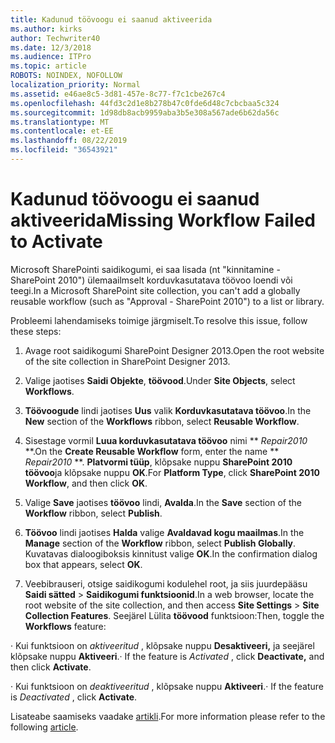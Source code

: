 ```yaml
---
title: Kadunud töövoogu ei saanud aktiveerida
ms.author: kirks
author: Techwriter40
ms.date: 12/3/2018
ms.audience: ITPro
ms.topic: article
ROBOTS: NOINDEX, NOFOLLOW
localization_priority: Normal
ms.assetid: e46ae8c5-3d81-457e-8c77-f7c1cbe267c4
ms.openlocfilehash: 44fd3c2d1e8b278b47c0fde6d48c7cbcbaa5c324
ms.sourcegitcommit: 1d98db8acb9959aba3b5e308a567ade6b62da56c
ms.translationtype: MT
ms.contentlocale: et-EE
ms.lasthandoff: 08/22/2019
ms.locfileid: "36543921"
---
```

# <a name="missing-workflow-failed-to-activate"></a><span data-ttu-id="8e5b8-102">Kadunud töövoogu ei saanud aktiveerida</span><span class="sxs-lookup"><span data-stu-id="8e5b8-102">Missing Workflow Failed to Activate</span></span>

<span data-ttu-id="8e5b8-103">Microsoft SharePointi saidikogumi, ei saa lisada (nt "kinnitamine - SharePoint 2010") ülemaailmselt korduvkasutatava töövoo loendi või teegi.</span><span class="sxs-lookup"><span data-stu-id="8e5b8-103">In a Microsoft SharePoint site collection, you can't add a globally reusable workflow (such as "Approval - SharePoint 2010") to a list or library.</span></span>
  
<span data-ttu-id="8e5b8-104">Probleemi lahendamiseks toimige järgmiselt.</span><span class="sxs-lookup"><span data-stu-id="8e5b8-104">To resolve this issue, follow these steps:</span></span> 
  
1. <span data-ttu-id="8e5b8-105">Avage root saidikogumi SharePoint Designer 2013.</span><span class="sxs-lookup"><span data-stu-id="8e5b8-105">Open the root website of the site collection in SharePoint Designer 2013.</span></span>
  
2. <span data-ttu-id="8e5b8-106">Valige jaotises **Saidi Objekte**, **töövood**.</span><span class="sxs-lookup"><span data-stu-id="8e5b8-106">Under **Site Objects**, select **Workflows**.</span></span> 
  
3. <span data-ttu-id="8e5b8-107">**Töövoogude** lindi jaotises **Uus** valik **Korduvkasutatava töövoo**.</span><span class="sxs-lookup"><span data-stu-id="8e5b8-107">In the **New** section of the **Workflows** ribbon, select **Reusable Workflow**.</span></span> 
  
4. <span data-ttu-id="8e5b8-108">Sisestage vormil **Luua korduvkasutatava töövoo** nimi \*\* *Repair2010* \*\*.</span><span class="sxs-lookup"><span data-stu-id="8e5b8-108">On the **Create Reusable Workflow** form, enter the name \*\* *Repair2010* \*\*.</span></span> <span data-ttu-id="8e5b8-109">**Platvormi tüüp**, klõpsake nuppu **SharePoint 2010 töövoo**ja klõpsake nuppu **OK**.</span><span class="sxs-lookup"><span data-stu-id="8e5b8-109">For **Platform Type**, click **SharePoint 2010 Workflow**, and then click **OK**.</span></span> 
  
1. <span data-ttu-id="8e5b8-110">Valige **Save** jaotises **töövoo** lindi, **Avalda**.</span><span class="sxs-lookup"><span data-stu-id="8e5b8-110">In the **Save** section of the **Workflow** ribbon, select **Publish**.</span></span> 
  
2. <span data-ttu-id="8e5b8-111">**Töövoo** lindi jaotises **Halda** valige **Avaldavad kogu maailmas**.</span><span class="sxs-lookup"><span data-stu-id="8e5b8-111">In the **Manage** section of the **Workflow** ribbon, select **Publish Globally**.</span></span> <span data-ttu-id="8e5b8-112">Kuvatavas dialoogiboksis kinnitust valige **OK**.</span><span class="sxs-lookup"><span data-stu-id="8e5b8-112">In the confirmation dialog box that appears, select **OK**.</span></span> 
  
3. <span data-ttu-id="8e5b8-113">Veebibrauseri, otsige saidikogumi kodulehel root, ja siis juurdepääsu **Saidi sätted** \> **Saidikogumi funktsioonid**.</span><span class="sxs-lookup"><span data-stu-id="8e5b8-113">In a web browser, locate the root website of the site collection, and then access **Site Settings** \> **Site Collection Features**.</span></span> <span data-ttu-id="8e5b8-114">Seejärel Lülita **töövood** funktsioon:</span><span class="sxs-lookup"><span data-stu-id="8e5b8-114">Then, toggle the **Workflows** feature:</span></span> 
  
<span data-ttu-id="8e5b8-115">· Kui funktsioon on *aktiveeritud* , klõpsake nuppu **Desaktiveeri,** ja seejärel klõpsake nuppu **Aktiveeri**.</span><span class="sxs-lookup"><span data-stu-id="8e5b8-115">· If the feature is  *Activated*  , click **Deactivate,** and then click **Activate**.</span></span> 
  
<span data-ttu-id="8e5b8-116">· Kui funktsioon on *deaktiveeritud* , klõpsake nuppu **Aktiveeri**.</span><span class="sxs-lookup"><span data-stu-id="8e5b8-116">· If the feature is  *Deactivated*  , click **Activate**.</span></span> 
  
<span data-ttu-id="8e5b8-117">Lisateabe saamiseks vaadake [artikli](https://go.microsoft.com/fwlink/?linkid=2047770&amp;clcid=0x409).</span><span class="sxs-lookup"><span data-stu-id="8e5b8-117">For more information please refer to the following [article](https://go.microsoft.com/fwlink/?linkid=2047770&amp;clcid=0x409).</span></span>
  

